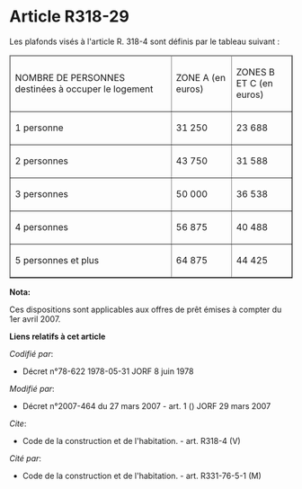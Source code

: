 # Article R318-29

Les plafonds visés à l'article R. 318-4 sont définis par le tableau suivant : 

<table cellspacing="1" border="1" cellpadding="0">
  <thead>
    <tr>
      <td width="273">

NOMBRE DE PERSONNES destinées à occuper le logement 

</td>
      <td width="91">

ZONE A (en euros) 

</td>
      <td width="91">

ZONES B ET C (en euros) 

</td>
    </tr>
  </thead>
  <tbody>
    <tr>
      <td valign="top">

1 personne 

</td>
      <td valign="top">

31 250 

</td>
      <td valign="top">

23 688 

</td>
    </tr>
    <tr>
      <td valign="top">

2 personnes 

</td>
      <td valign="top">

43 750 

</td>
      <td valign="top">

31 588 

</td>
    </tr>
    <tr>
      <td valign="top">

3 personnes 

</td>
      <td valign="top">

50 000 

</td>
      <td valign="top">

36 538 

</td>
    </tr>
    <tr>
      <td valign="top">

4 personnes 

</td>
      <td valign="top">

56 875 

</td>
      <td valign="top">

40 488 

</td>
    </tr>
    <tr>
      <td valign="top">

5 personnes et plus 

</td>
      <td valign="top">

64 875 

</td>
      <td valign="top">

44 425

</td>
    </tr>
  </tbody>
</table>

**Nota:**

Ces dispositions sont applicables aux offres de prêt émises à compter du 1er avril 2007.

**Liens relatifs à cet article**

_Codifié par_:

  - Décret n°78-622 1978-05-31 JORF 8 juin 1978

_Modifié par_:

  - Décret n°2007-464 du 27 mars 2007 - art. 1 () JORF 29 mars 2007

_Cite_:

  - Code de la construction et de l'habitation. - art. R318-4 (V)

_Cité par_:

  - Code de la construction et de l'habitation. - art. R331-76-5-1 (M)
